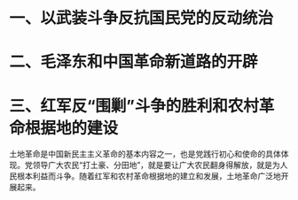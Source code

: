 # 一、以武装斗争反抗国民党的反动统治

# 二、毛泽东和中国革命新道路的开辟

# 三、红军反“围剿”斗争的胜利和农村革命根据地的建设
土地革命是中国新民主主义革命的基本内容之一，也是党践行初心和使命的具体体现。党领导广大农民“打土豪、分田地”，就是要让广大农民翻身得解放，就是为人民根本利益而斗争。随着红军和农村革命根据地的建立和发展，土地革命广泛地开展起来。


